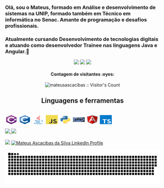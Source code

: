 ### Olá, sou o Mateus, formado em Análise e desenvolvimento de sistemas na UNIP, formado também em Técnico em informática no Senac. Amante de programação e desafios profissionais. 
### Atualmente cursando Desenvolvimento de tecnologias digitais e atuando como desenvolvedor Trainee nas linguagens Java e Angular.💬

<p align="center">

 <img src="https://badges.pufler.dev/years/mateusascacibas"/>
 <img src="https://badges.pufler.dev/repos/mateusascacibas"/>
 <img src="https://badges.pufler.dev/commits/monthly/mateusascacibas" />

</p>

<p align = "center" >
<h4 align="center">Contagem de visitantes :eyes:</h4>
<p align="center"><img src="https://profile-counter.glitch.me/{Mateus-Ascacibas}/count.svg" alt="mateusascacibas :: Visitor's Count" /></p>
<p align="center">
   
<div>
 
 <h2 align="center">Linguagens e ferramentas</h2>

<p align="center">
 <div style="display: inline-block"><br>
               <img align="center" alt="Mateus-C#" height="30" width="40" src = "https://raw.githubusercontent.com/devicons/devicon/master/icons/csharp/csharp-original.svg">
               <img align="center" alt="Mateus-C" height="30" width="40" src = "https://raw.githubusercontent.com/devicons/devicon/master/icons/c/c-original.svg">
               <img align="center" alt="Mateus-Java" height="30" width="40" src = "https://raw.githubusercontent.com/devicons/devicon/master/icons/java/java-original.svg">
               <img align="center" alt="Mateus-Javacript" height="30" width="40" src = "https://raw.githubusercontent.com/devicons/devicon/master/icons/javascript/javascript-original.svg">
               <img align="center" alt="Mateus-Python" height="30" width="40" src = "https://raw.githubusercontent.com/devicons/devicon/master/icons/python/python-original.svg">
   <img align="center" alt="Mateus-PHP" height="30" width="40" src = "https://raw.githubusercontent.com/devicons/devicon/master/icons/php/php-original.svg">
   <img align="center" alt="Mateus-Angular" height="30" width="40" src = "https://raw.githubusercontent.com/devicons/devicon/master/icons/angularjs/angularjs-original.svg">
    <img align="center" alt="Mateus-Typescript" height="30" width="40" src = "https://raw.githubusercontent.com/devicons/devicon/master/icons/typescript/typescript-original.svg">
   
</div>
</p>
<a href="https://github.com/mateusascacibas">
<img height="180em" src="https://github-readme-stats.vercel.app/api?username=mateusascacibas&show_icons=true&theme=dark&include_all_commits=true&count_private=true"/>
<img height="180em" src="https://github-readme-stats.vercel.app/api/top-langs/?username=mateusascacibas&layout=compact&langs_count=7&theme=dark"/>
</div>

 <br>
<div> 
  <a href="https://www.instagram.com/ascacibas_mateus/?hl=pt-br" target="_blank"><img src="https://img.shields.io/badge/-Instagram-%23E4405F?style=for-the-badge&logo=instagram&logoColor=white" target="_blank"></a>
    <a href="https://www.linkedin.com/in/mateus-a-62a907142/">
    <img src="https://www.vectorlogo.zone/logos/linkedin/linkedin-icon.svg" alt="Mateus Ascacibas da Silva LinkedIn Profile" height="30" width="30">
  </a>
 
  ![Snake animation](https://github.com/mateusascacibas/mateusascacibas/blob/output/github-contribution-grid-snake.svg)
 
</div>
            
